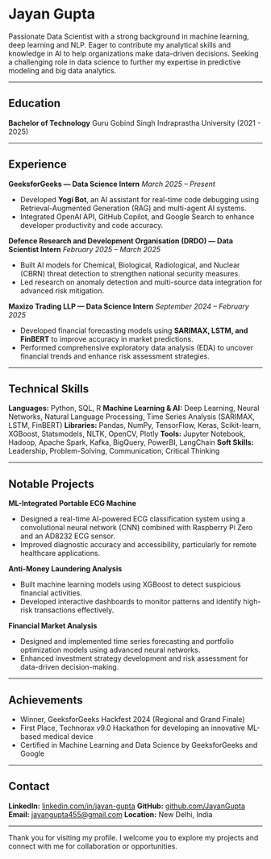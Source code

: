 # Jayan Gupta

Passionate Data Scientist with a strong background in machine learning, deep learning and NLP. Eager to contribute my analytical skills and knowledge in AI to help organizations make data-driven decisions. Seeking a challenging role in data science to further my expertise in predictive modeling and big data analytics.

---

## Education

**Bachelor of Technology**
Guru Gobind Singh Indraprastha University (2021 - 2025)

---

## Experience

**GeeksforGeeks — Data Science Intern**
*March 2025 – Present*

* Developed **Yogi Bot**, an AI assistant for real-time code debugging using Retrieval-Augmented Generation (RAG) and multi-agent AI systems.
* Integrated OpenAI API, GitHub Copilot, and Google Search to enhance developer productivity and code accuracy.

**Defence Research and Development Organisation (DRDO) — Data Scientist Intern**
*February 2025 – March 2025*

* Built AI models for Chemical, Biological, Radiological, and Nuclear (CBRN) threat detection to strengthen national security measures.
* Led research on anomaly detection and multi-source data integration for advanced risk mitigation.

**Maxizo Trading LLP — Data Science Intern**
*September 2024 – February 2025*

* Developed financial forecasting models using **SARIMAX, LSTM, and FinBERT** to improve accuracy in market predictions.
* Performed comprehensive exploratory data analysis (EDA) to uncover financial trends and enhance risk assessment strategies.

---

## Technical Skills

**Languages:** Python, SQL, R
**Machine Learning & AI:** Deep Learning, Neural Networks, Natural Language Processing, Time Series Analysis (SARIMAX, LSTM, FinBERT)
**Libraries:** Pandas, NumPy, TensorFlow, Keras, Scikit-learn, XGBoost, Statsmodels, NLTK, OpenCV, Plotly
**Tools:** Jupyter Notebook, Hadoop, Apache Spark, Kafka, BigQuery, PowerBI, LangChain
**Soft Skills:** Leadership, Problem-Solving, Communication, Critical Thinking

---

## Notable Projects

**ML-Integrated Portable ECG Machine**

* Designed a real-time AI-powered ECG classification system using a convolutional neural network (CNN) combined with Raspberry Pi Zero and an AD8232 ECG sensor.
* Improved diagnostic accuracy and accessibility, particularly for remote healthcare applications.

**Anti-Money Laundering Analysis**

* Built machine learning models using XGBoost to detect suspicious financial activities.
* Developed interactive dashboards to monitor patterns and identify high-risk transactions effectively.

**Financial Market Analysis**

* Designed and implemented time series forecasting and portfolio optimization models using advanced neural networks.
* Enhanced investment strategy development and risk assessment for data-driven decision-making.

---

## Achievements

* Winner, GeeksforGeeks Hackfest 2024 (Regional and Grand Finale)
* First Place, Technorax v9.0 Hackathon for developing an innovative ML-based medical device
* Certified in Machine Learning and Data Science by GeeksforGeeks and Google

---

## Contact

**LinkedIn:** [linkedin.com/in/jayan-gupta](https://linkedin.com/in/jayan-gupta)
**GitHub:** [github.com/JayanGupta](https://github.com/JayanGupta)
**Email:** [jayangupta455@gmail.com](mailto:jayangupta455@gmail.com)
**Location:** New Delhi, India

---

Thank you for visiting my profile. I welcome you to explore my projects and connect with me for collaboration or opportunities.
